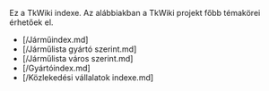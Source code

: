 Ez a TkWiki indexe. Az alábbiakban a TkWiki projekt főbb témakörei érhetőek el.

* [/Járműindex.md]
* [/Járműlista gyártó szerint.md]
* [/Járműlista város szerint.md]
* [/Gyártóindex.md]
* [/Közlekedési vállalatok indexe.md]
